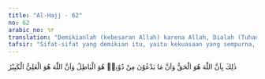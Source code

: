 ```yaml
---
title: "Al-Hajj - 62"
no: 62
arabic_no: ٦٢
translation: "Demikianlah (kebesaran Allah) karena Allah, Dialah (Tuhan) Yang Hak. Dan apa saja yang mereka seru selain Dia, itulah yang batil, dan sungguh Allah, Dialah Yang Mahatinggi, Mahabesar."
tafsir: "Sifat-sifat yang demikian itu, yaitu kekuasaan yang sempurna, ilmu yang luas dan sempurna, meliputi segala macam ilmu ada pada Allah, karena Dialah yang wajibul-wujud, pasti adanya, mempunyai segala macam sifat kesempurnaan, tidak mempunyai kekurangan sedikit pun. Dialah yang memiliki agama yang benar, yang disampaikan nabi-nabi dan rasul-rasul yang diutus-Nya, yang paling akhir ialah Nabi Muhammad saw. Dialah Tuhan Yang Maha Esa, tiada seorang pun yang menjadi syarikat bagi-Nya. Karena itu beribadah kepada-Nya adalah suatu yang wajib, sesuatu yang paling benar, demikian pula pertolongan-Nya, janji-Nya adalah suatu yang hak. Segala yang disembah selain Allah adalah sembahan yang salah, dan ibadah itu merupakan ibadah yang tidak ada dasarnya. Dia berkuasa menciptakan segala yang dikehendaki-Nya. Jika Dia ingin menciptakan sesuatu, cukuplah Dia mengatakan, \"Jadilah\". Maka terwujudlah barang itu.\n\nSesungguhnya Allah Mahatinggi, semua berada dibawah-Nya da Dia di atas segala sesuatu. Tidak ada sesuatu pun yang menyamainya dalam kekuatan, ketinggian dan kebesaran serta pengetahuan-Nya."
---
```


ذٰلِكَ بِاَنَّ اللّٰهَ هُوَ الْحَقُّ وَاَنَّ مَا يَدْعُوْنَ مِنْ دُوْنِهٖ هُوَ الْبَاطِلُ وَاَنَّ اللّٰهَ هُوَ الْعَلِيُّ الْكَبِيْرُ 
